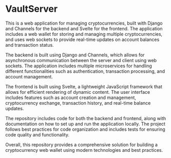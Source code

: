 # VaultServer
This is a web application for managing cryptocurrencies, built with Django and Channels for the backend and Svelte for the frontend. The application includes a web wallet for storing and managing multiple cryptocurrencies, and uses web sockets to provide real-time updates on account balances and transaction status.

The backend is built using Django and Channels, which allows for asynchronous communication between the server and client using web sockets. The application includes multiple microservices for handling different functionalities such as authentication, transaction processing, and account management.

The frontend is built using Svelte, a lightweight JavaScript framework that allows for efficient rendering of dynamic content. The user interface includes features such as account creation and management, cryptocurrency exchange, transaction history, and real-time balance updates.

The repository includes code for both the backend and frontend, along with documentation on how to set up and run the application locally. The project follows best practices for code organization and includes tests for ensuring code quality and functionality.

Overall, this repository provides a comprehensive solution for building a cryptocurrency web wallet using modern technologies and best practices.
